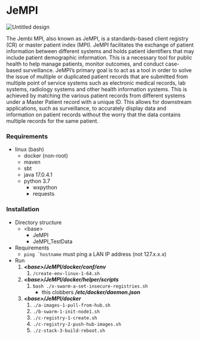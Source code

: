 # JeMPI

![Untitled design](https://user-images.githubusercontent.com/41700488/158391814-b78219dc-0359-4024-b7bd-2dec792b5b15.png)

The Jembi MPI, also known as JeMPI, is a standards-based client registry (CR) or master patient index (MPI). JeMPI facilitates the exchange of patient information between different systems and holds patient identifiers that may include patient demographic information. This is a necessary tool for public health to help manage patients, monitor outcomes, and conduct case-based surveillance. JeMPI’s primary goal is to act as a tool in order to solve the issue of multiple or duplicated patient records that are submitted from multiple point of service systems such as electronic medical records, lab systems, radiology systems and other health information systems. This is achieved by matching the various patient records from different systems under a Master Patient record with a unique ID. This allows for downstream applications, such as surveillance, to accurately display data and information on patient records without the worry that the data contains multiple records for the same patient.

### Requirements
- linux (bash)
  - docker (non-root)
  - maven
  - sbt
  - java 17.0.4.1
  - python 3.7
    - wxpython
    - requests

### Installation
- Directory structure
  - \<base>
    - JeMPI
    - JeMPI_TestData
- Requirements
  - ```ping `hostname``` must ping a LAN IP address (not 127.x.x.x) 
- Run
  1. **_\<base>/JeMPI/docker/conf/env_**
     1. ```/create-env-linux-1-64.sh```
  2. **_\<base>/JeMPI/docker/helper/scripts_**
     1. ```bash ./x-swarm-a-set-insecure-registries.sh```
        - this clobbers **_/etc/docker/daemon.json_**   
  3. **_\<base>/JeMPI/docker_**
     1. ```./a-images-1-pull-from-hub.sh```
     2. ```./b-swarm-1-init-node1.sh```
     3. ```./c-registry-1-create.sh```
     4. ```./c-registry-2-push-hub-images.sh```
     5. ```./z-stack-3-build-reboot.sh```
